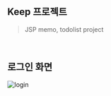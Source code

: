## Keep 프로젝트
> JSP memo, todolist project
</br>

로그인 화면
----
![login](https://user-images.githubusercontent.com/59248999/87846004-9a5d9600-c907-11ea-8027-edde6d5014e3.png)


